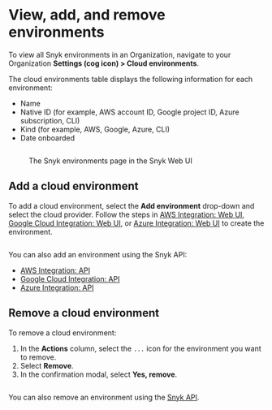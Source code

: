# View, add, and remove environments

To view all Snyk environments in an Organization, navigate to your Organization **Settings (cog icon) > Cloud environments**.

The cloud environments table displays the following information for each environment:

* Name
* Native ID (for example, AWS account ID, Google project ID, Azure subscription, CLI)
* Kind (for example, AWS, Google, Azure, CLI)
* Date onboarded

<figure><img src="../../../../.gitbook/assets/snyk-cloud-environments-page.png" alt=""><figcaption><p>The Snyk environments page in the Snyk Web UI</p></figcaption></figure>

## Add a cloud environment

To add a cloud environment, select the **Add environment** drop-down and select the cloud provider. Follow the steps in [AWS Integration: Web UI](../../cloud-platform-integrations/aws-integration/aws-integration-web-ui/), [Google Cloud Integration: Web UI](../../cloud-platform-integrations/google-cloud-integration/google-cloud-integration-web-ui/), or [Azure Integration: Web UI](../../cloud-platform-integrations/azure-integration-for-cloud-configurations/azure-integration-web-ui/) to create the environment.&#x20;

<figure><img src="../../../../.gitbook/assets/snyk-cloud-environments-page-add-env.png" alt=""><figcaption></figcaption></figure>

You can also add an environment using the Snyk API:

* [AWS Integration: API](../../cloud-platform-integrations/aws-integration/aws-integration-api/)
* [Google Cloud Integration: API](../../cloud-platform-integrations/google-cloud-integration/google-cloud-integration-api/)
* [Azure Integration: API](../../cloud-platform-integrations/azure-integration-for-cloud-configurations/azure-integration-api/)

## Remove a cloud environment

To remove a cloud environment:

1. In the **Actions** column, select the `...` icon for the environment you want to remove.
2. Select **Remove**.
3. In the confirmation modal, select **Yes, remove**.

<figure><img src="../../../../.gitbook/assets/snyk-cloud-remove-env-ui.png" alt=""><figcaption></figcaption></figure>

You can also remove an environment using the [Snyk API](remove-a-cloud-environment.md#api).
